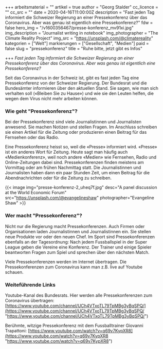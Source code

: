 +++
arbeitsmaterial = ""
artikel = true
author = "Georg Stalder"
cc_licence = ""
cc_src = ""
date = 2020-04-16T11:00:00Z
description = "Fast jeden Tag informiert die Schweizer Regierung an einer Pressekonferenz über das Coronavirus. Aber was genau ist eigentlich eine Pressekonferenz?"
fdw = false
hero_img = "/v1600356467/presse-konferenz_mv91xi.jpg"
img_description = "Journalist writing in notebook"
img_photographer = "The Climate Reality Project"
img_src = "https://unsplash.com/@climatereality"
kategorien = ["Welt"]
markierungen = ["Gesellschaft", "Medien"]
paid = false
slug = "pressekonferenz"
title = "Ruhe bitte, jetzt gibt es Infos"

+++
_Fast jeden Tag informiert die Schweizer Regierung an einer Pressekonferenz über das Coronavirus. Aber was genau ist eigentlich eine Pressekonferenz?_

Seit das Coronavirus in der Schweiz ist, gibt es fast jeden Tag eine Pressekonferenz von der Schweizer Regierung. Der Bundesrat und die Bundesämter informieren über den aktuellen Stand. Sie sagen, wie man sich verhalten soll («Bleiben Sie zu Hause») und wie sie den Leuten helfen, die wegen dem Virus nicht mehr arbeiten können.

### Wie geht "Pressekonferenz"?

Bei der Pressekonferenz sind viele Journalistinnen und Journalisten anwesend. Sie machen Notizen und stellen Fragen. Im Anschluss schreiben sie einen Artikel für die Zeitung oder produzieren einen Beitrag für das Fernsehen oder das Radio.

Eine Pressekonferenz heisst so, weil die «Presse» informiert wird. «Presse» ist ein anderes Wort für Zeitung. Heute sagt man häufig auch «Medienkonferenz», weil noch andere «Medien» wie Fernsehen, Radio und Online-Zeitungen dabei sind. Pressekonferenzen finden meistens am Vormittag oder am frühen Nachmittag statt. Die Journalistinnen und Journalisten haben dann ein paar Stunden Zeit, um einen Beitrag für die Abendnachrichten oder für die Zeitung zu schreiben.

{{< image img="presse-konferenz-2_uheq7f.jpg" desc="A panel discussion at the World Economic Forum" src="https://unsplash.com/@evangelineshaw" photographer="Evangeline Shaw" >}}

### Wer macht "Pressekonferenz"?

Nicht nur die Regierung macht Pressekonferenzen. Auch Firmen oder Organisationen laden Journalistinnen und Journalistinnen ein. Sie stellen neue Produkte vor oder den neuen Chef. Im Sport sind Pressekonferenzen ebenfalls an der Tagesordnung: Nach jedem Fussballspiel in der Super League geben die Vereine eine Konferenz. Der Trainer und einige Spieler beantworten Fragen zum Spiel und sprechen über den nächsten Match.

Viele Pressekonferenzen werden im Internet übertragen. Die Pressekonferenzen zum Coronavirus kann man z.B. live auf Youtube schauen.

### Weiteführende Links

Youtube-Kanal des Bundesrats. Hier werden alle Pressekonferenzen zum Coronavirus übertragen: [https://www.youtube.com/channel/UCh4VTxoTL79TpMBg3yBqSPQ/](https://www.youtube.com/channel/UCh4VTxoTL79TpMBg3yBqSPQ/ "https://www.youtube.com/channel/UCh4VTxoTL79TpMBg3yBqSPQ/")

Berühmte, witzige Pressekonferenz mit dem Fussballtrainer Giovanni Trapattoni: [https://www.youtube.com/watch?v=q69v7KypXR8](https://www.youtube.com/watch?v=q69v7KypXR8 "https://www.youtube.com/watch?v=q69v7KypXR8")
